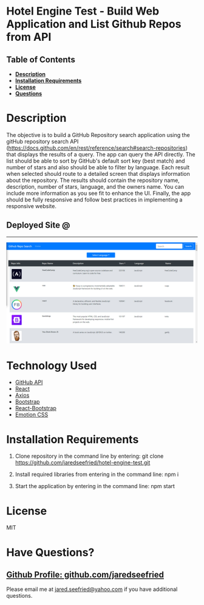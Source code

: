 # Hotel Engine Test - Build Web Application and List Github Repos from API

## Table of Contents

- **[Description](#Description)**
- **[Installation Requirements](#Installation-Requirements)**
- **[License](#License)**
- **[Questions](#Questions)**

# Description

The objective is to build a GitHub Repository search application using the gitHub repository search API (https://docs.github.com/en/rest/reference/search#search-repositories) that displays the results of a query. The app can query the API directly. The list should be able to sort by GitHub's default sort key (best match) and number of stars and also should be able to filter by language.
Each result when selected should route to a detailed screen that displays information about the repository. The results should contain the repository name, description, number of stars, language, and the owners name. You can include more information as you see fit to enhance the UI.
Finally, the app should be fully responsive and follow best practices in implementing a responsive website.

## Deployed Site @

---

![Image of the main page](./public/images/main-page.jpg)

# Technology Used

- [GitHub API](https://docs.github.com/en/rest/reference/search#search-repositories)
- [React](https://reactjs.org/)
- [Axios](https://axios-http.com/)
- [Bootstrap](https://getbootstrap.com/)
- [React-Bootstrap](https://react-bootstrap.github.io/)
- [Emotion CSS](hhttps://emotion.sh/docs/introduction)

# Installation Requirements

1. Clone repository in the command line by entering: git clone https://github.com/jaredseefried/hotel-engine-test.git

2. Install required libraries from entering in the command line: npm i

3. Start the application by entering in the command line: npm start

# License

MIT

# Have Questions?

## [Github Profile: github.com/jaredseefried](https://github.com/jaredseefried "Title")

Please email me at jared.seefried@yahoo.com if you have additional questions.

